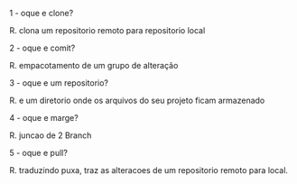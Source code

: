 1 - oque e clone?

R. clona um repositorio remoto para repositorio local

2 - oque e comit?

R. empacotamento de um grupo de alteração

3 - oque e um repositorio?

R. e um diretorio onde os arquivos do seu projeto ficam armazenado

4 - oque e marge?

R. juncao de 2 Branch

5 - oque e pull?

R. traduzindo puxa, traz as alteracoes de um repositorio remoto para local.